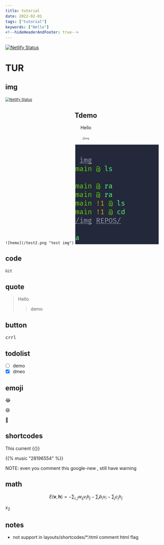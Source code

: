 ```yaml
---
title: tutorial
date: 2022-02-01
tags: ["tutorial"]
keywords: ["Hello"]
<!--hideHeaderAndFooter: true-->
---
```


[![Netlify Status](https://api.netlify.com/api/v1/badges/2a2a2a02-e09a-4909-b4dd-0079e879b37d/deploy-status)](https://app.netlify.com/sites/hugo2/deploys)
<!--![Hello](https://cdn.jsDelivr.net/gh/oeyoews/img/oeyoew.jpeg)-->
<!--more-->

# TUR

## img

[<img src="https://api.netlify.com/api/v1/badges/2a2a2a02-e09a-4909-b4dd-0079e879b37d/deploy-status" alt="Netlify Status" style="zoom:80%;" />](https://app.netlify.com/sites/hugo2/deploys)
<h2 align="center"> Tdemo
</h2>

<div style="text-align:center">
<p> Hello </p>
<img src="https://cdn.jsdelivr.net/gh/oeyoews/img/oeyoew.jpeg" title="img" alt="img" style="zoom:50%" />
</div>

`![hemo](/test2.png "test img")`  ![hemo](/test2.png "test2 img")

## code

```sh
Git
```

## quote

> Hello
>> demo

## button
<kbd> crrl </kbd>

## todolist

- [ ] demo
- [x] dmeo

## emoji
:joy:

:smile:

:tada:

## shortcodes

This current {{<year>}}

{{% music "28196554" %}}

NOTE: even you comment this google-new , still have warning

## math

$$
E(\mathbf{v}, \mathbf{h}) = -\sum_{i,j}w_{ij}v_i h_j - \sum_i b_i v_i - \sum_j c_j h_j
$$

$x_2$

## notes

- not support in layouts/shortcodes/*.html comment html flag
